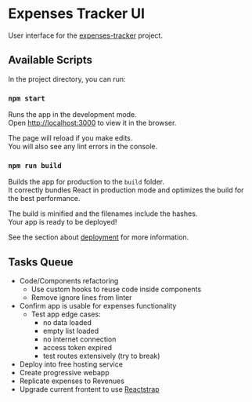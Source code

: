 # Expenses Tracker UI

User interface for the [expenses-tracker](https://bitbucket.org/allisonmachado/expenses-tracker) project.

## Available Scripts

In the project directory, you can run:

### `npm start`

Runs the app in the development mode.\
Open [http://localhost:3000](http://localhost:3000) to view it in the browser.

The page will reload if you make edits.\
You will also see any lint errors in the console.

### `npm run build`

Builds the app for production to the `build` folder.\
It correctly bundles React in production mode and optimizes the build for the best performance.

The build is minified and the filenames include the hashes.\
Your app is ready to be deployed!

See the section about [deployment](https://facebook.github.io/create-react-app/docs/deployment) for more information.

## Tasks Queue

- Code/Components refactoring
  - Use custom hooks to reuse code inside components
  - Remove ignore lines from linter
- Confirm app is usable for expenses functionality
  - Test app edge cases:
    - no data loaded
    - empty list loaded
    - no internet connection
    - access token expired
    - test routes extensively (try to break)
- Deploy into free hosting service
- Create progressive webapp
- Replicate expenses to Revenues
- Upgrade current frontent to use [Reactstrap](https://reactstrap.github.io/?path=/story/home-installation--page)
